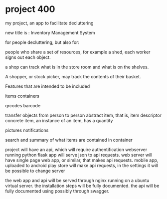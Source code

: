 # project 400
my project, an app to facilitate decluttering

new title is : Inventory Management System

for people decluttering,
but also for:

people who share a set of resources, 
for example a shed, each worker signs out each object.

a shop can track what is in the store room and 
what is on the shelves.

A shopper, or stock picker, may track the contents of their basket.


Features that are intended to be included

items
containers

qrcodes
barcode

transfer objects from person to person
abstract item, that is, item descriptor
concrete item, an instance of an item, has a quantity

pictures
notifications

search and summary of what items are contained in container

project will have an api, which will require authentification
webserver running python flask app will serve json to api requests.
web server will have single page web app, or similar, 
that makes api requests.
mobile app, uploaded to android play store will make api requests,
in the settings it will be possible to change server

the web app and api will be served through nginx running on a 
ubuntu virtual server.
the installation steps will be fully documented.
the api will be fully documented using possibly through swagger.









